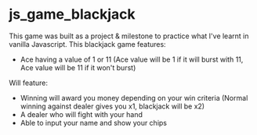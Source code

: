 # js_game_blackjack

This game was built as a project & milestone to practice what I've learnt in vanilla Javascript. 
This blackjack game features:
- Ace having a value of 1 or 11 (Ace value will be 1 if it will burst with 11, Ace value will be 11 if it won't burst)

Will feature:
- Winning will award you money depending on your win criteria (Normal winning against dealer gives you x1, blackjack will be x2)
- A dealer who will fight with your hand
- Able to input your name and show your chips
